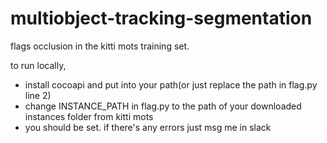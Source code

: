 # multiobject-tracking-segmentation

flags occlusion in the kitti mots training set.

to run locally, 
* install cocoapi and put into your path(or just replace the path in flag.py line 2)
* change INSTANCE_PATH in flag.py to the path of your downloaded instances folder from kitti mots
* you should be set. if there's any errors just msg me in slack
